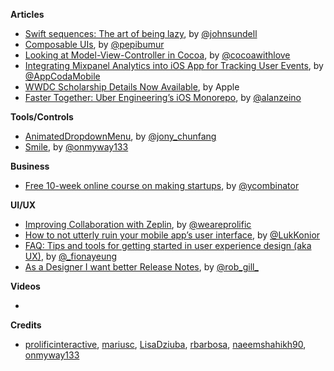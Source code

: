 
**Articles**

* [Swift sequences: The art of being lazy](https://medium.com/@johnsundell/swift-sequences-the-art-of-being-lazy-5b4bd99b159a), by [@johnsundell](https://twitter.com/johnsundell)
* [Composable UIs](https://blog.caramba.io/composable-uis-3f1a2dc381eb), by [@pepibumur](https://twitter.com/pepibumur)
* [Looking at Model-View-Controller in Cocoa](https://www.cocoawithlove.com/blog/mvc-and-cocoa.html), by [@cocoawithlove](https://twitter.com/cocoawithlove)
* [Integrating Mixpanel Analytics into iOS App for Tracking User Events](http://www.appcoda.com/mixpanel-integration/), by [@AppCodaMobile](https://twitter.com/appcodamobile)
* [WWDC Scholarship Details Now Available](https://developer.apple.com/wwdc/scholarships/), by Apple
* [Faster Together: Uber Engineering’s iOS Monorepo](https://eng.uber.com/ios-monorepo/), by [@alanzeino](https://twitter.com/alanzeino)

**Tools/Controls**

* [AnimatedDropdownMenu](https://github.com/JonyFang/AnimatedDropdownMenu), by [@jony_chunfang](https://twitter.com/jony_chunfang)
* [Smile](https://github.com/onmyway133/Smile), by [@onmyway133](https://twitter.com/onmyway133)

**Business**

* [Free 10-week online course on making startups](https://blog.ycombinator.com/onlineclass/), by [@ycombinator](https://twitter.com/ycombinator)

**UI/UX**

* [Improving Collaboration with Zeplin](http://blog.prolificinteractive.com/2017/03/02/improving-designer-and-developer-collaboration-with-zeplin/), by [@weareprolific](https://twitter.com/weareprolific)
* [How to not utterly ruin your mobile app’s user interface](https://medium.freecodecamp.com/how-to-not-utterly-ruin-your-mobile-apps-user-interface-8433cee6477d#.44en3jchn), by [@LukKonior](https://twitter.com/LukKonior)
* [FAQ: Tips and tools for getting started in user experience design (aka UX)](https://medium.com/google-design/faq-tips-and-tools-for-getting-started-in-user-experience-design-aka-ux-f46406729d4d#.tmqmzbb4m), by [@_fionayeung](https://twitter.com/_fionayeung)
* [As a Designer I want better Release Notes](https://uxdesign.cc/design-better-release-notes-3e8c8c785231#.4kwm31p44), by [@rob_gill_](https://twitter.com/rob_gill_)

**Videos**

*

**Credits**

* [prolificinteractive](https://github.com/prolificinteractive), [mariusc](https://github.com/mariusc), [LisaDziuba](https://github.com/lisadziuba), [rbarbosa](https://github.com/rbarbosa), [naeemshahikh90](https://github.com/naeemshahikh90), [onmyway133](https://github.com/onmyway133)
